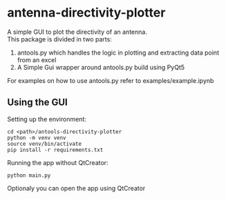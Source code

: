 # antenna-directivity-plotter
A simple GUI to plot the directivity of an antenna.  
This package is divided in two parts:

 1. antools.py which handles the logic in plotting and extracting data point from an excel
 2. A Simple Gui wrapper around antools.py build using PyQt5

For examples on how to use antools.py refer to examples/example.ipynb

## Using the GUI

Setting up the environment:

    cd <path>/antools-directivity-plotter
    python -m venv venv
    source venv/bin/activate
    pip install -r requirements.txt
   
Running the app without QtCreator:
   

    python main.py

Optionaly you can open the app using QtCreator
